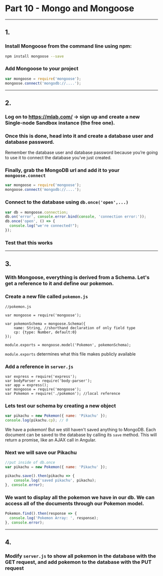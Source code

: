 # Part 10 - Mongo and Mongoose
---
## 1.
### Install Mongoose from the command line using npm:
    
```bash
npm install mongoose --save
```

### Add Mongoose to your project
```javascript
var mongoose = require('mongoose');
mongoose.connect('mongodb://....');
```

---
## 2.
### Log on to https://mlab.com/ -> sign up and create a new Single-node Sandbox instance (the free one).

### Once this is done, head into it and create a database user and database password. 

Remember the database user and database password because you’re going to use it to connect the database you’ve just created.

### Finally, grab the MongoDB url and add it to your `mongoose.connect`

```javascript
var mongoose = require('mongoose');
mongoose.connect('mongodb://....');
```

### Connect to the database using `db.once('open',...)`

```javascript
var db = mongoose.connection;
db.on('error', console.error.bind(console, 'connection error:'));
db.once('open', () => {
  console.log("we're connected!");
});
```

### Test that this works
---
## 3.

### With Mongoose, everything is derived from a Schema. Let's get a reference to it and define our pokemon.

### Create a new file called `pokemon.js`
  
```
//pokemon.js

var mongoose = require('mongoose');

var pokemonSchema = mongoose.Schema({
    name: String, //shorthand declaration of only field type
    cp: {type: Number, default:0}
});

module.exports = mongoose.model('Pokemon', pokemonSchema);
```

`module.exports` determines what this file makes publicly available

### Add a reference in `server.js`
```
var express = require('express');
var bodyParser = require('body-parser');
var app = express();
var mongoose = require('mongoose');
var Pokemon = require('./pokemon'); //local reference
```

### Lets test our schema by creating a new object
  
```javascript
var pikachu = new Pokemon({ name: 'Pikachu' });
console.log(pikachu.cp); // 0
```

We have a pokemon! But we still haven't saved anything to MongoDB. Each document can be saved to the database by calling its `save` method. This will return a promise, like an AJAX call in Angular.

### Next we will save our Pikachu
```javascript
//put inside of db.once
var pikachu = new Pokemon({ name: 'Pikachu' });

pikachu.save().then(pikachu => {
    console.log('saved pikachu', pikachu);
}, console.error);
```

### We want to display all the pokemon we have in our db. We can access all of the documents through our Pokemon model.
```javascript
Pokemon.find().then(response => {
  console.log('Pokemon Array: ', response);
}, console.error);
```

---
## 4.
### Modify `server.js` to show all pokemon in the database with the GET request, and add pokemon to the database with the PUT request